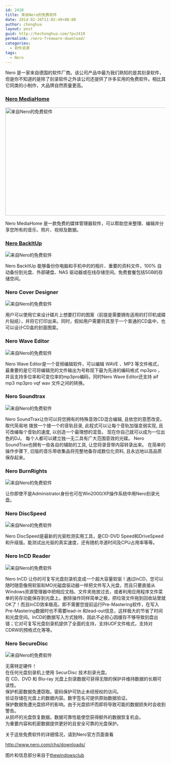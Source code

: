 ```yaml
---
id: 2410
title: 来自Nero的免费软件
date: 2014-02-26T11:02:49+08:00
author: chonghua
layout: post
guid: http://hechonghua.com/?p=2410
permalink: /nero-freeware-download/
categories:
  - 软件资源
tags:
  - Nero
---
```

Nero 是一家来自德国的软件厂商。该公司产品中最为我们熟知的是其刻录软件，但是你不知道的是除了刻录软件之外该公司还提供了许多实用的免费软件。相比其它同类的小制作，大品牌自然质量更高。

<!--more-->

### <a href="http://www.nero.com/chs/products/nero-mediahome/why-download-nero-mediahome.php" target="_blank"><strong>Nero MediaHome</strong></a> 

<img src="http://webstatic.nero.com/nero-com-wAssets/img/screenshots/nmh/find/labels/weblication/wThumbnails/label-tag-cloud-310f86522702f68b1d898c510c02610e.jpg" width="600" height="338" alt="来自Nero的免费软件" /> 

Nero MediaHome 是一款免费的媒体管理器软件，可以帮助您来整理、编辑并分享您所有的音乐、照片、视频及数据。

### <a href="http://www.nero.com/chs/products/nero-backitup/whats-new.php" target="_blank"><font style="font-weight: bold">Nero BackItUp</font></a> <font style="font-weight: bold"></font>

![来自Nero的免费软件](http://thewindowsclub.thewindowsclubco.netdna-cdn.com/wp-content/uploads/2014/02/nero-backitup.png) 

Nero BackItUp 能够备份你电脑和手机中的的相片、重要的资料文件，100% 自动备份到光盘、外部硬盘、NAS 驱动器或在线存储空间。免费套餐包括5GB的存储空间。

### <font style="font-weight: bold">Nero Cover Designer</font>

![来自Nero的免费软件](http://thewindowsclub.thewindowsclubco.netdna-cdn.com/wp-content/uploads/2014/02/nero-coverdesigner.jpg) 

用户可以使用它来设计碟片上想要打印的图案（前提是需要拥有适用的打印机或碟片贴纸），并将它打印出来。同时，假如用户需要将其至于一个普通的CD盒中，也可以设计CD盒的封面图案。

### <font style="font-weight: bold">Nero Wave Editor</font>

![来自Nero的免费软件](http://thewindowsclub.thewindowsclubco.netdna-cdn.com/wp-content/uploads/2014/02/nero-waveeditor2.jpg) 

Nero Wave Editor是一个音频编辑软件，可以编辑 WAVE 、MP3 等文件格式，最重要的是它可将编辑完的文件输出为号称现下最为先进的编码格式 mp3pro ，并且支持多位率和可变位率的mp3pro编码，同时Nero Wave Editor还支持 aif mp3 mp3pro vqf wav 文件之间的转换。

### <font style="font-weight: bold">Nero Soundtrax</font>

![来自Nero的免费软件](http://thewindowsclub.thewindowsclubco.netdna-cdn.com/wp-content/uploads/2014/02/nero-soundtrax.jpg) 

Nero SoundTrax让你可以将您拥有的特殊音效CD混合编辑, 且依您的意愿改变。 取代简易地 拨放一个接一个的音轨目录, 此程式可以让每个音轨加强变弱实现, 且可改编每个音轨的速度, 以创造一个最理想的混音。 现在你自己就可以成为一位出色的DJ。 每个人都可以建立独一无二具有广大范围音效的光碟。 Nero SoundTrax也拥有一些各自的辅助的工具, 让您将录音带内容转录出来。 在简单的操作步骤下, 旧版的音乐带收集品将完整地备存成数位化资料, 且永远地以高品质保存起来。 

### <font style="font-weight: bold">Nero BurnRights</font>

![来自Nero的免费软件](http://thewindowsclub.thewindowsclubco.netdna-cdn.com/wp-content/uploads/2014/02/nero-burnrights.jpg) 

让你即使不是Administrator身份也可在Win2000/XP操作系统中用Nero刻录光盘。

### <font style="font-weight: bold">Nero DiscSpeed</font>

![来自Nero的免费软件](http://thewindowsclub.thewindowsclubco.netdna-cdn.com/wp-content/uploads/2014/02/nero-discspeed.png) 

Nero DiscSpeed是最新的光驱检测实用工具，是CD-DVD Speed和DriveSpeed和升级版。能测试出光驱的真实速度，还有随机寻道时间及CPU占用率等等。

### <font style="font-weight: bold">Nero InCD Reader</font>

![来自Nero的免费软件](http://thewindowsclub.thewindowsclubco.netdna-cdn.com/wp-content/uploads/2014/02/neroInCD-reader.jpg) 

Nero InCD 让你的可复写光盘刻录机变成一个超大容量软驱！通过InCD，您可以随时随意像用软驱和MO光磁盘驱动器一样把文件写入光盘，而且只要直接从 Windows资源管理器中把相应文档、文件夹拖放过去，或者利用应用程序文件菜单的另存功能保存到光盘上。删除操作同样简单之极，把垃圾文件拖到回收站里就OK了！而且InCD效率极高，即不需要您提前运行Pre-Mastering软件，在写入Pre-Mastering数据时也不需要lead-in 和lead-out信息，这样极大的节省了时间和光盘空间。InCD的数据写入方式独特，因此不必担心因缓存不够导致刻盘出错；它对可复写光盘刻录机提供了全面的支持，支持UDF文件格式，支持对CDRW的预格式化等等。 

### <font style="font-weight: bold">Nero SecureDisc</font>

![来自Nero的免费软件](http://thewindowsclub.thewindowsclubco.netdna-cdn.com/wp-content/uploads/2014/02/nero-securedisc.jpg) 

无需特定硬件！  
在任何光盘刻录机上使用 SecurDisc 技术刻录光盘。  
在 CD、DVD 和 Blu-ray 光盘上刻录数据可获得无限的保护并维持数据的长期可读性。  
保护机密数据免遭窃取。密码保护可防止未经授权的访问。  
验证存储在光盘上的数据内容。数字签名可提供原始数据验证。  
保护数据免遭光盘损坏的影响。由于光盘损坏而即将导致可能的数据损失时会收到警告。  
从损坏的光盘恢复数据。数据可靠性能使您获得额外的数据恢复机会。  
为重要内容和机密数据提供更好的且安全可靠的光盘保护。 

关于这些免费软件的详细情况，请到Nero官方页面查看 

<a title="http://www.nero.com/chs/downloads/" href="http://www.nero.com/chs/downloads/" target="_blank">http://www.nero.com/chs/downloads/</a> 

图片和信息部分来自于<a href="http://www.thewindowsclub.com/" target="_blank">thewindowsclub</a>